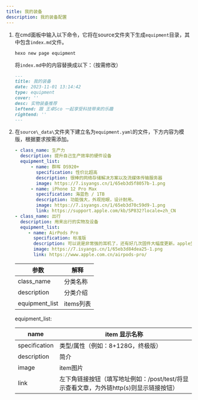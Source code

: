 ```yaml
---
title: 我的装备
description: 我的装备配置
---
```


1. 在cmd面板中输入以下命令，它将在source文件夹下生成`equipment`目录，其中包含`index.md`​文件。

    ```shell [Terminal]
    hexo new page equipment
    ```

   将`index.md`​中的内容替换成以下：（按需修改）

    ```markdown [source/equipment/index.md]
    ---
    title: 我的装备
    date: 2023-11-01 13:14:42
    type: equipment
    cover: ''
    desc: 实物装备推荐
    leftend: 跟 王卓Sco 一起享受科技带来的乐趣
    rightend: ''
    ---
    ```
2. 在`source\_data\`​文件夹下建立名为`equipment.yaml`​的文件，下方内容为模版，根据要求按需添加。
   ```yaml [source/_data/equipment.yaml]
   - class_name: 生产力
     description: 提升自己生产效率的硬件设备
     equipment_list:
         - name: 群晖 DS920+
           specification: 性价比超高
           description: 很棒的网络存储解决方案以及流媒体传输服务器
           image: https://7.isyangs.cn/1/65eb3d5f8057b-1.png
         - name: iPhone 12 Pro Max
           specification: 海蓝色 / 1TB
           description: 功能强大，外观抢眼，设计耐用。
           image: https://7.isyangs.cn/1/65eb3d70c59d9-1.png
           link: https://support.apple.com/kb/SP832?locale=zh_CN
   - class_name: 出行
     description: 用来出行的实物及设备
     equipment_list:
        - name: AirPods Pro
          specification: 标准版
          description: 可以说是非常强的耳机了，还有好几次固件大幅度更新。apple生态只要有两个设备及以上，必入。
          image: https://7.isyangs.cn/1/65eb3d84dea25-1.png
          link: https://www.apple.com.cn/airpods-pro/
   ```
   | 参数           | 解释      |
      | -------------- | --------- |
   | class_name     | 分类名称  |
   | description    | 分类介绍  |
   | equipment_list | items列表 |

   equipment_list:

   | name          | item 显示名称                                                |
      | ------------- | ------------------------------------------------------------ |
   | specification | 类型/属性（例如：8+128G，终极版）                            |
   | description   | 简介                                                         |
   | image         | item图片                                                     |
   | link          | 左下角链接按钮（填写地址例如：/post/test/将显示查看文章，为外链http(s)则显示链接按钮） |